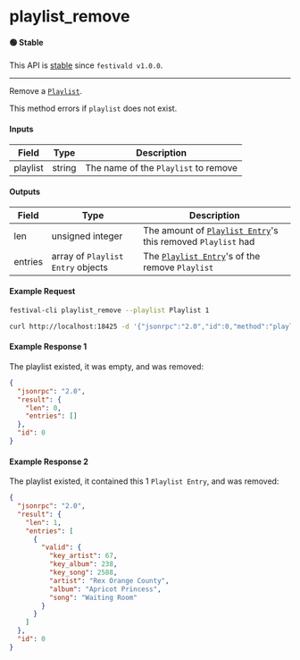 # playlist_remove

#### 🟢 Stable
This API is [stable](/api-stability/marker.md) since `festivald v1.0.0`.

---

Remove a [`Playlist`](/common-objects/playlist.md).

This method errors if `playlist` does not exist.

#### Inputs
| Field    | Type   | Description |
|----------|--------|-------------|
| playlist | string | The name of the `Playlist` to remove

#### Outputs
| Field   | Type                                                    | Description |
|---------|---------------------------------------------------------|-------------|
| len     | unsigned integer                  | The amount of [`Playlist Entry`](/common-objects/playlist.md)'s this removed `Playlist` had
| entries | array of `Playlist Entry` objects | The [`Playlist Entry`](/common-objects/playlist.md)'s of the remove `Playlist`

#### Example Request
```bash
festival-cli playlist_remove --playlist Playlist 1
```
```bash
curl http://localhost:18425 -d '{"jsonrpc":"2.0","id":0,"method":"playlist_remove","params":{"playlist":"Playlist 1"}}'
```

#### Example Response 1
The playlist existed, it was empty, and was removed:
```json
{
  "jsonrpc": "2.0",
  "result": {
    "len": 0,
    "entries": []
  },
  "id": 0
}
```

#### Example Response 2
The playlist existed, it contained this 1 `Playlist Entry`, and was removed:
```json
{
  "jsonrpc": "2.0",
  "result": {
    "len": 1,
    "entries": [
      {
        "valid": {
          "key_artist": 67,
          "key_album": 238,
          "key_song": 2588,
          "artist": "Rex Orange County",
          "album": "Apricot Princess",
          "song": "Waiting Room"
        }
      }
    ]
  },
  "id": 0
}
```
